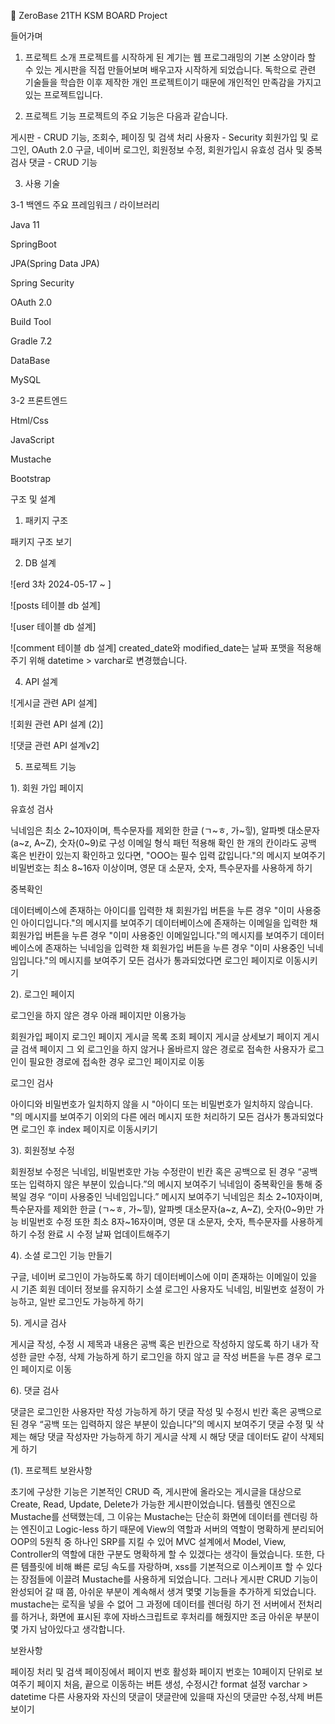 📎 ZeroBase 21TH KSM BOARD Project

들어가며
1. 프로젝트 소개
프로젝트를 시작하게 된 계기는 웹 프로그래밍의 기본 소양이라 할 수 있는 게시판을 직접 만들어보며 배우고자 시작하게 되었습니다.
독학으로 관련 기술들을 학습한 이후 제작한 개인 프로젝트이기 때문에 개인적인 만족감을 가지고 있는 프로젝트입니다.

2. 프로젝트 기능
프로젝트의 주요 기능은 다음과 같습니다.

게시판 - CRUD 기능, 조회수, 페이징 및 검색 처리
사용자 - Security 회원가입 및 로그인, OAuth 2.0 구글, 네이버 로그인, 회원정보 수정, 회원가입시 유효성 검사 및 중복 검사
댓글 - CRUD 기능

3. 사용 기술

3-1 백엔드
주요 프레임워크 / 라이브러리

Java 11

SpringBoot

JPA(Spring Data JPA)

Spring Security

OAuth 2.0

Build Tool

Gradle 7.2

DataBase

MySQL

3-2 프론트엔드

Html/Css

JavaScript

Mustache

Bootstrap

구조 및 설계

1. 패키지 구조

패키지 구조 보기

2. DB 설계

![erd 3차 2024-05-17 ~ ]

![posts 테이블 db 설계]

![user 테이블 db 설계]

![comment 테이블 db 설계] created_date와 modified_date는 날짜 포맷을 적용해주기 위해 datetime > varchar로 변경했습니다.


4. API 설계

![게시글 관련 API 설계]

![회원 관련 API 설계 (2)]

![댓글 관련 API 설계v2]

5. 프로젝트 기능

1). 회원 가입 페이지

유효성 검사

닉네임은 최소 2~10자이며, 특수문자를 제외한 한글 (ㄱ~ㅎ, 가~힣), 알파벳 대소문자(a~z, A~Z), 숫자(0~9)로 구성
이메일 형식 패턴 적용해 확인
한 개의 칸이라도 공백 혹은 빈칸이 있는지 확인하고 있다면, "OOO는 필수 입력 값입니다."의 메시지 보여주기
비밀번호는 최소 8~16자 이상이며, 영문 대 소문자, 숫자, 특수문자를 사용하게 하기


중복확인

데이터베이스에 존재하는 아이디를 입력한 채 회원가입 버튼을 누른 경우 "이미 사용중인 아이디입니다."의 메시지를 보여주기
데이터베이스에 존재하는 이메일을 입력한 채 회원가입 버튼을 누른 경우 "이미 사용중인 이메일입니다."의 메시지를 보여주기
데이터베이스에 존재하는 닉네임을 입력한 채 회원가입 버튼을 누른 경우 "이미 사용중인 닉네임입니다."의 메시지를 보여주기
모든 검사가 통과되었다면 로그인 페이지로 이동시키기



2). 로그인 페이지

로그인을 하지 않은 경우 아래 페이지만 이용가능

회원가입 페이지
로그인 페이지
게시글 목록 조회 페이지
게시글 상세보기 페이지
게시글 검색 페이지
그 외 로그인을 하지 않거나 올바르지 않은 경로로 접속한 사용자가 로그인이 필요한 경로에 접속한 경우 로그인 페이지로 이동


로그인 검사

아이디와 비밀번호가 일치하지 않을 시 "아이디 또는 비밀번호가 일치하지 않습니다. "의 메시지를 보여주기
이외의 다른 에러 메시지 또한 처리하기
모든 검사가 통과되었다면 로그인 후 index 페이지로 이동시키기



3). 회원정보 수정

회원정보 수정은 닉네임, 비밀번호만 가능
수정란이 빈칸 혹은 공백으로 된 경우 “공백 또는 입력하지 않은 부분이 있습니다.”의 메시지 보여주기
닉네임이 중복확인을 통해 중복일 경우 “이미 사용중인 닉네임입니다.” 메시지 보여주기
닉네임은 최소 2~10자이며, 특수문자를 제외한 한글 (ㄱ~ㅎ, 가~힣), 알파벳 대소문자(a~z, A~Z), 숫자(0~9)만 가능
비밀번호 수정 또한 최소 8자~16자이며, 영문 대 소문자, 숫자, 특수문자를 사용하게 하기
수정 완료 시 수정 날짜 업데이트해주기

4). 소셜 로그인 기능 만들기

구글, 네이버 로그인이 가능하도록 하기
데이터베이스에 이미 존재하는 이메일이 있을 시 기존 회원 데이터 정보를 유지하기
소셜 로그인 사용자도 닉네임, 비밀번호 설정이 가능하고, 일반 로그인도 가능하게 하기

5). 게시글 검사

게시글 작성, 수정 시 제목과 내용은 공백 혹은 빈칸으로 작성하지 않도록 하기
내가 작성한 글만 수정, 삭제 가능하게 하기
로그인을 하지 않고 글 작성 버튼을 누른 경우 로그인 페이지로 이동

6). 댓글 검사

댓글은 로그인한 사용자만 작성 가능하게 하기
댓글 작성 및 수정시 빈칸 혹은 공백으로 된 경우 “공백 또는 입력하지 않은 부분이 있습니다”의 메시지 보여주기
댓글 수정 및 삭제는 해당 댓글 작성자만 가능하게 하기
게시글 삭제 시 해당 댓글 데이터도 같이 삭제되게 하기

(1). 프로젝트 보완사항

초기에 구상한 기능은 기본적인 CRUD 즉, 게시판에 올라오는 게시글을 대상으로 Create, Read, Update, Delete가 가능한 게시판이었습니다.
템플릿 엔진으로 Mustache를 선택했는데, 그 이유는 Mustache는 단순히 화면에 데이터를 렌더링 하는 엔진이고
Logic-less 하기 때문에 View의 역할과 서버의 역할이 명확하게 분리되어 OOP의 5원칙 중 하나인 SRP를 지킬 수 있어
MVC 설계에서 Model, View, Controller의 역할에 대한 구분도 명확하게 할 수 있겠다는 생각이 들었습니다.
또한, 다른 템플릿에 비해 빠른 로딩 속도를 자랑하며, xss를 기본적으로 이스케이프 할 수 있다는 장점들에 이끌려 Mustache를 사용하게 되었습니다.
그러나 게시판 CRUD 기능이 완성되어 갈 때 쯤, 아쉬운 부분이 계속해서 생겨 몇몇 기능들을 추가하게 되었습니다.
mustache는 로직을 넣을 수 없어 그 과정에 데이터를 렌더링 하기 전 서버에서 전처리를 하거나,
화면에 표시된 후에 자바스크립트로 후처리를 해줬지만 조금 아쉬운 부분이 몇 가지 남아있다고 생각합니다.

보완사항

페이징 처리 및 검색 페이징에서 페이지 번호 활성화
페이지 번호는 10페이지 단위로 보여주기
페이지 처음, 끝으로 이동하는 버튼
생성, 수정시간 format 설정 varchar > datetime
다른 사용자와 자신의 댓글이 댓글란에 있을때 자신의 댓글만 수정,삭제 버튼 보이기
